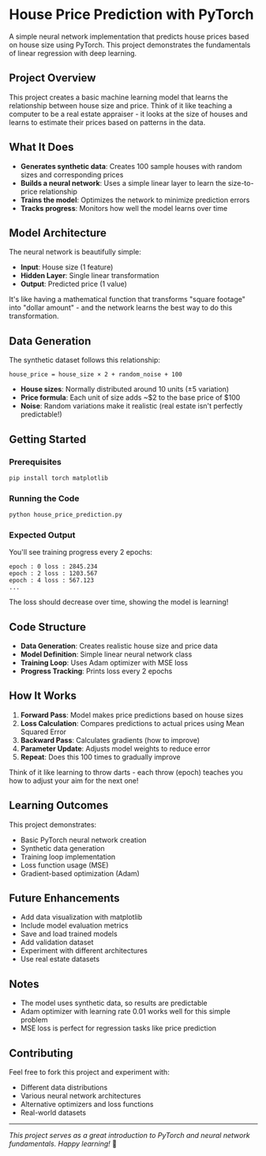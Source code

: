 # House Price Prediction with PyTorch

A simple neural network implementation that predicts house prices based on house size using PyTorch. This project demonstrates the fundamentals of linear regression with deep learning.

##  Project Overview

This project creates a basic machine learning model that learns the relationship between house size and price. Think of it like teaching a computer to be a real estate appraiser - it looks at the size of houses and learns to estimate their prices based on patterns in the data.

##  What It Does

- **Generates synthetic data**: Creates 100 sample houses with random sizes and corresponding prices
- **Builds a neural network**: Uses a simple linear layer to learn the size-to-price relationship  
- **Trains the model**: Optimizes the network to minimize prediction errors
- **Tracks progress**: Monitors how well the model learns over time

##  Model Architecture

The neural network is beautifully simple:
- **Input**: House size (1 feature)
- **Hidden Layer**: Single linear transformation 
- **Output**: Predicted price (1 value)

It's like having a mathematical function that transforms "square footage" into "dollar amount" - and the network learns the best way to do this transformation.

##  Data Generation

The synthetic dataset follows this relationship:
```
house_price = house_size × 2 + random_noise + 100
```

- **House sizes**: Normally distributed around 10 units (±5 variation)
- **Price formula**: Each unit of size adds ~$2 to the base price of $100
- **Noise**: Random variations make it realistic (real estate isn't perfectly predictable!)

##  Getting Started

### Prerequisites
```bash
pip install torch matplotlib
```

### Running the Code
```bash
python house_price_prediction.py
```

### Expected Output
You'll see training progress every 2 epochs:
```
epoch : 0 loss : 2845.234
epoch : 2 loss : 1203.567
epoch : 4 loss : 567.123
...
```

The loss should decrease over time, showing the model is learning!

##  Code Structure

- **Data Generation**: Creates realistic house size and price data
- **Model Definition**: Simple linear neural network class
- **Training Loop**: Uses Adam optimizer with MSE loss
- **Progress Tracking**: Prints loss every 2 epochs

##  How It Works

1. **Forward Pass**: Model makes price predictions based on house sizes
2. **Loss Calculation**: Compares predictions to actual prices using Mean Squared Error
3. **Backward Pass**: Calculates gradients (how to improve)
4. **Parameter Update**: Adjusts model weights to reduce error
5. **Repeat**: Does this 100 times to gradually improve

Think of it like learning to throw darts - each throw (epoch) teaches you how to adjust your aim for the next one!

##  Learning Outcomes

This project demonstrates:
- Basic PyTorch neural network creation
- Synthetic data generation
- Training loop implementation
- Loss function usage (MSE)
- Gradient-based optimization (Adam)

##  Future Enhancements

- Add data visualization with matplotlib
- Include model evaluation metrics
- Save and load trained models
- Add validation dataset
- Experiment with different architectures
- Use real estate datasets

##  Notes

- The model uses synthetic data, so results are predictable
- Adam optimizer with learning rate 0.01 works well for this simple problem
- MSE loss is perfect for regression tasks like price prediction

##  Contributing

Feel free to fork this project and experiment with:
- Different data distributions
- Various neural network architectures  
- Alternative optimizers and loss functions
- Real-world datasets

---

*This project serves as a great introduction to PyTorch and neural network fundamentals. Happy learning!* 🚀

